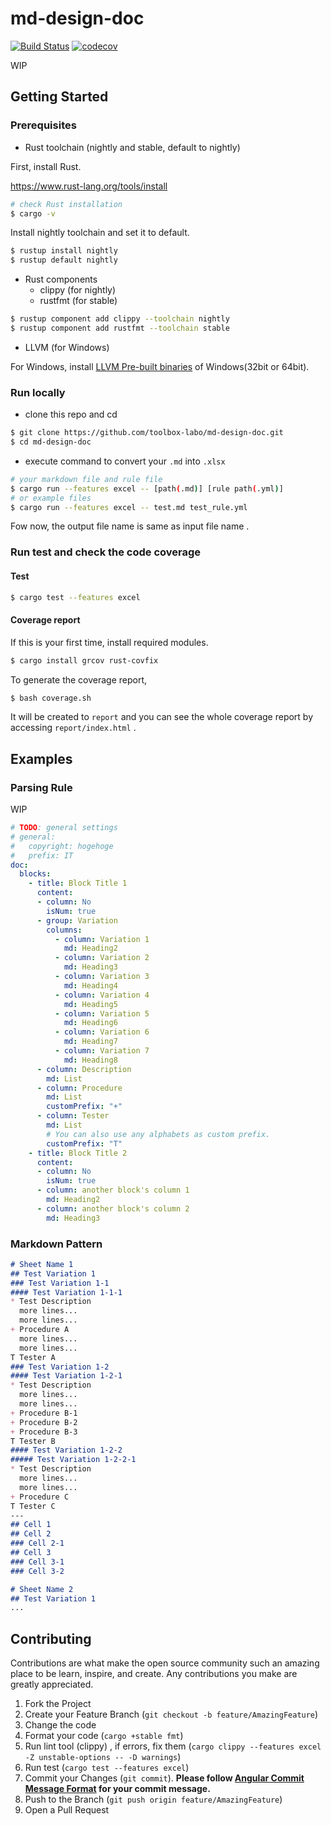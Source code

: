 # md-design-doc
[![Build Status](https://travis-ci.com/toolbox-labo/md-design-doc.svg?branch=master)](https://travis-ci.com/toolbox-labo/md-design-doc) [![codecov](https://codecov.io/gh/toolbox-labo/md-design-doc/branch/master/graph/badge.svg?token=258Z1OJCOY)](https://codecov.io/gh/toolbox-labo/md-design-doc)

WIP

## Getting Started

### Prerequisites

- Rust toolchain (nightly and stable, default to nightly)

First, install Rust.

https://www.rust-lang.org/tools/install

```sh
# check Rust installation
$ cargo -v
```

Install nightly toolchain and set it to default.

```sh
$ rustup install nightly
$ rustup default nightly
```

- Rust components
  - clippy (for nightly)
  - rustfmt (for stable)

```sh
$ rustup component add clippy --toolchain nightly
$ rustup component add rustfmt --toolchain stable
```

- LLVM (for Windows)

For Windows, install [LLVM Pre-built binaries](https://releases.llvm.org/download.html#11.0.0) of Windows(32bit or 64bit).

### Run locally

- clone this repo and cd

```sh
$ git clone https://github.com/toolbox-labo/md-design-doc.git
$ cd md-design-doc
```

- execute command to convert your `.md` into `.xlsx`

```sh
# your markdown file and rule file
$ cargo run --features excel -- [path(.md)] [rule path(.yml)]
# or example files
$ cargo run --features excel -- test.md test_rule.yml
```

Fow now, the output file name is same as input file name .

### Run test and check the code coverage
#### Test

```sh
$ cargo test --features excel
```

#### Coverage report

If this is your first time, install required modules.

```sh
$ cargo install grcov rust-covfix
```

To generate the coverage report,

```sh
$ bash coverage.sh
```

It will be created to `report` and you can see the whole coverage report by accessing `report/index.html` .

## Examples

### Parsing Rule

WIP

```yml
# TODO: general settings
# general:
#   copyright: hogehoge
#   prefix: IT
doc:
  blocks:
    - title: Block Title 1
      content:
      - column: No
        isNum: true
      - group: Variation
        columns:
          - column: Variation 1
            md: Heading2
          - column: Variation 2
            md: Heading3
          - column: Variation 3
            md: Heading4
          - column: Variation 4
            md: Heading5
          - column: Variation 5
            md: Heading6
          - column: Variation 6
            md: Heading7
          - column: Variation 7
            md: Heading8
      - column: Description
        md: List
      - column: Procedure
        md: List
        customPrefix: "+"
      - column: Tester
        md: List
        # You can also use any alphabets as custom prefix.
        customPrefix: "T"
    - title: Block Title 2
      content:
      - column: No
        isNum: true
      - column: another block's column 1
        md: Heading2
      - column: another block's column 2
        md: Heading3
```

### Markdown Pattern

```markdown
# Sheet Name 1
## Test Variation 1
### Test Variation 1-1
#### Test Variation 1-1-1
* Test Description
  more lines...
  more lines...
+ Procedure A
  more lines...
  more lines...
T Tester A
### Test Variation 1-2
#### Test Variation 1-2-1
* Test Description
  more lines...
  more lines...
+ Procedure B-1
+ Procedure B-2
+ Procedure B-3
T Tester B
#### Test Variation 1-2-2
##### Test Variation 1-2-2-1
* Test Description
  more lines...
  more lines...
+ Procedure C
T Tester C
---
## Cell 1
## Cell 2
### Cell 2-1
## Cell 3
### Cell 3-1
### Cell 3-2

# Sheet Name 2
## Test Variation 1
...
```

## Contributing
Contributions are what make the open source community such an amazing place to be learn, inspire, and create. Any contributions you make are greatly appreciated.

1. Fork the Project
1. Create your Feature Branch (`git checkout -b feature/AmazingFeature`)
1. Change the code
1. Format your code (`cargo +stable fmt`)
1. Run lint tool (clippy) , if errors, fix them (`cargo clippy --features excel -Z unstable-options -- -D warnings`)
1. Run test (`cargo test --features excel`)
1. Commit your Changes (`git commit`). **Please follow [Angular Commit Message Format](https://github.com/angular/angular/blob/master/CONTRIBUTING.md#-commit-message-format) for your commit message.**
1. Push to the Branch (`git push origin feature/AmazingFeature`)
1. Open a Pull Request

